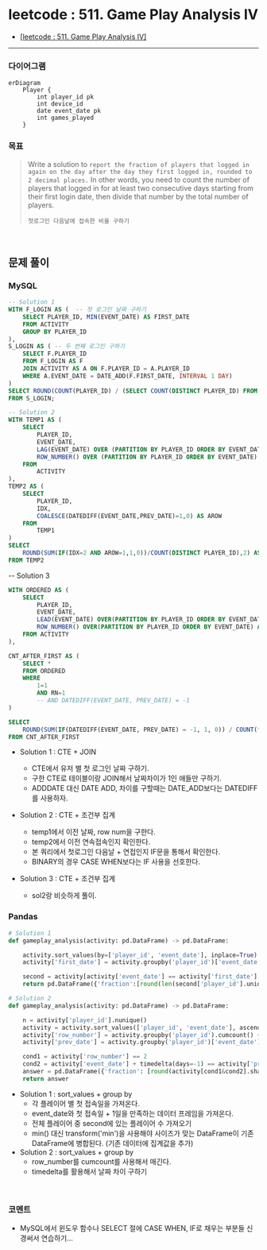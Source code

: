 # leetcode : 511. Game Play Analysis IV

- [[leetcode : 511. Game Play Analysis IV]](https://leetcode.com/problems/game-play-analysis-iv/description/)
  <br>

---

### **다이어그램**

```mermaid
erDiagram
    Player {
        int player_id pk
        int device_id
        date event_date pk
        int games_played
    }
```

### **목표**

> Write a solution to `report the fraction of players that logged in again on the day after the day they first logged in, rounded to 2 decimal places.` In other words, you need to count the number of players that logged in for at least two consecutive days starting from their first login date, then divide that number by the total number of players.
>
> `첫로그인 다음날에 접속한 비율 구하기`

<br>

## 문제 풀이

### **MySQL**

```SQL
-- Solution 1
WITH F_LOGIN AS (  -- 첫 로그인 날짜 구하기
    SELECT PLAYER_ID, MIN(EVENT_DATE) AS FIRST_DATE
    FROM ACTIVITY
    GROUP BY PLAYER_ID
),
S_LOGIN AS ( -- 두 번째 로그인 구하기
    SELECT F.PLAYER_ID
    FROM F_LOGIN AS F
    JOIN ACTIVITY AS A ON F.PLAYER_ID = A.PLAYER_ID
    WHERE A.EVENT_DATE = DATE_ADD(F.FIRST_DATE, INTERVAL 1 DAY)
)
SELECT ROUND(COUNT(PLAYER_ID) / (SELECT COUNT(DISTINCT PLAYER_ID) FROM ACTIVITY), 2) AS FRACTION
FROM S_LOGIN;

-- Solution 2
WITH TEMP1 AS (
    SELECT
        PLAYER_ID,
        EVENT_DATE,
        LAG(EVENT_DATE) OVER (PARTITION BY PLAYER_ID ORDER BY EVENT_DATE) AS PREV_DATE,
        ROW_NUMBER() OVER (PARTITION BY PLAYER_ID ORDER BY EVENT_DATE) AS IDX
    FROM
        ACTIVITY
),
TEMP2 AS (
    SELECT
        PLAYER_ID,
        IDX,
        COALESCE(DATEDIFF(EVENT_DATE,PREV_DATE)=1,0) AS AROW
    FROM
        TEMP1
)
SELECT
    ROUND(SUM(IF(IDX=2 AND AROW=1,1,0))/COUNT(DISTINCT PLAYER_ID),2) AS FRACTION
FROM TEMP2
```

-- Solution 3

```SQL
WITH ORDERED AS (
    SELECT
        PLAYER_ID,
        EVENT_DATE,
        LEAD(EVENT_DATE) OVER(PARTITION BY PLAYER_ID ORDER BY EVENT_DATE) AS PREV_DATE,
        ROW_NUMBER() OVER(PARTITION BY PLAYER_ID ORDER BY EVENT_DATE) AS RN
    FROM ACTIVITY
),

CNT_AFTER_FIRST AS (
    SELECT *
    FROM ORDERED
    WHERE
        1=1
        AND RN=1
        -- AND DATEDIFF(EVENT_DATE, PREV_DATE) = -1
)

SELECT
    ROUND(SUM(IF(DATEDIFF(EVENT_DATE, PREV_DATE) = -1, 1, 0)) / COUNT(*),2) AS FRACTION
FROM CNT_AFTER_FIRST
```

- Solution 1 : CTE + JOIN
  - CTE에서 유저 별 첫 로그인 날짜 구하기.
  - 구한 CTE로 테이블이랑 JOIN해서 날짜차이가 1인 애들만 구하기.
  - ADDDATE 대신 DATE ADD, 차이를 구할때는 DATE_ADD보다는 DATEDIFF를 사용하자.
- Solution 2 : CTE + 조건부 집계

  - temp1에서 이전 날짜, row num을 구한다.
  - temp2에서 이전 연속접속인지 확인한다.
  - 본 쿼리에서 첫로그인 다음날 + 연접인지 IF문을 통해서 확인한다.
  - BINARY의 경우 CASE WHEN보다는 IF 사용을 선호한다.

- Solution 3 : CTE + 조건부 집계
  - sol2랑 비슷하게 풀이.

### **Pandas**

```python
# Solution 1
def gameplay_analysis(activity: pd.DataFrame) -> pd.DataFrame:

    activity.sort_values(by=['player_id', 'event_date'], inplace=True)
    activity['first_date'] = activity.groupby('player_id')['event_date'].transform('min')

    second = activity[activity['event_date'] == activity['first_date'] + timedelta(days=1)]
    return pd.DataFrame({'fraction':[round(len(second['player_id'].unique())/len(activity['player_id'].unique()),2)]})

# Solution 2
def gameplay_analysis(activity: pd.DataFrame) -> pd.DataFrame:

    n = activity['player_id'].nunique()
    activity = activity.sort_values(['player_id', 'event_date'], ascending=True)
    activity['row_number'] = activity.groupby('player_id').cumcount() + 1
    activity['prev_date'] = activity.groupby('player_id')['event_date'].shift(1)

    cond1 = activity['row_number'] == 2
    cond2 = activity['event_date'] + timedelta(days=-1) == activity['prev_date']
    answer = pd.DataFrame({'fraction': [round(activity[cond1&cond2].shape[0]/n,2)]})
    return answer
```

- Solution 1 : sort_values + group by
  - 각 플레이어 별 첫 접속일을 가져온다.
  - event_date와 첫 접속일 + 1일을 만족하는 데이터 프레임을 가져온다.
  - 전체 플레이어 중 second에 있는 플레이어 수 가져오기
  - min() 대신 transform('min')을 사용해야 사이즈가 맞는 DataFrame이 기존 DataFrame에 병합된다. (기존 데이터에 집계값을 추가)
- Solution 2 : sort_values + group by
  - row_number를 cumcount를 사용해서 매긴다.
  - timedelta를 활용해서 날짜 차이 구하기

<br>

### **코멘트**

- MySQL에서 윈도우 함수나 SELECT 절에 CASE WHEN, IF로 채우는 부분들 신경써서 연습하기...
